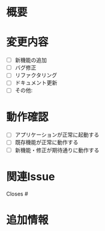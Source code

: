 <!-- 日本語でレビューしてください -->

# 概要
<!-- この変更の概要を簡潔に記述してください -->

# 変更内容
- [ ] 新機能の追加
- [ ] バグ修正
- [ ] リファクタリング
- [ ] ドキュメント更新
- [ ] その他: 

<!-- 具体的な変更内容を記述してください -->


# 動作確認
<!-- 動作確認の方法と結果を記述してください -->
- [ ] アプリケーションが正常に起動する
- [ ] 既存機能が正常に動作する
- [ ] 新機能・修正が期待通りに動作する

# 関連Issue
<!-- 関連するIssueがあれば記述してください -->
Closes #

# 追加情報
<!-- レビュアーに伝えたい追加情報があれば記述してください -->
